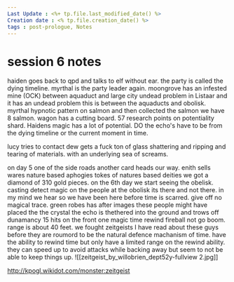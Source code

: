 ```yaml
---
Last Update : <%+ tp.file.last_modified_date() %>
Creation date : <% tp.file.creation_date() %>
tags : post-prologue, Notes
---
```


# session 6 notes
haiden goes back to qpd and talks to elf without ear.
the party is called the dying timeline.
myrthal is the party leader again.
moongrove has an infested mine (OCK) between aquaduct and large city
undead problem in Listaar and it has an undead problem
this is between the aquaducts and obolisk.
myrthal hypnotic pattern on salmon and then collected the salmon we have 8 salmon.
wagon has a cutting board.
57 research points on potentiality shard.
Haidens magic has a lot of potential.
DO the echo's have to be from the dying timeline or the current moment in time.

lucy tries to contact dew gets a fuck ton of glass shattering and ripping and tearing of materials. with an underlying sea of screams. 

on day 5 one of the side roads another card heads our way.
enith sells wares
nature based aphogies
tokes of natures based deities
we got a diamond of 310 gold pieces.
on the 6th day we start seeing the obelisk. casting detect magic on the people at the obolisk its there and not there.
in my mind we hear so we have been here before time is scarred. give off no magical trace.
green robes has after images
these people might have placed the the crystal
the echo is thethered into the ground and trows off dunamancy
15 hits on the front one
magic time rewind fireball not go boom. range is about 40 feet.
we fought zeitgeists
I have read about these guys before they are roumord to be the natural defence machanism of time.
have the ability to rewind time but only have a limited range on the rewind ability.
they can speed up to avoid attacks while backing away but seem to not be able to keep things up.
![[zeitgeist_by_willobrien_dept52y-fullview 2.jpg]]

http://kpogl.wikidot.com/monster:zeitgeist
